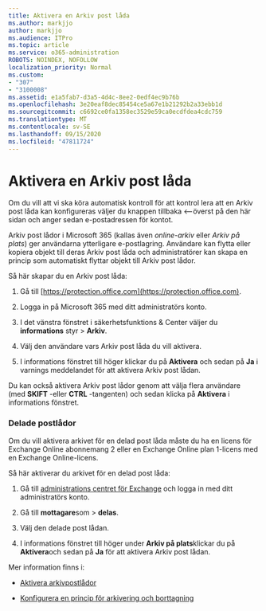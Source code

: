 ```yaml
---
title: Aktivera en Arkiv post låda
ms.author: markjjo
author: markjjo
ms.audience: ITPro
ms.topic: article
ms.service: o365-administration
ROBOTS: NOINDEX, NOFOLLOW
localization_priority: Normal
ms.custom:
- "307"
- "3100008"
ms.assetid: e1a5fab7-d3a5-4d4c-8ee2-0edf4ec9b76b
ms.openlocfilehash: 3e20eaf8dec85454ce5a67e1b21292b2a33ebb1d
ms.sourcegitcommit: c6692ce0fa1358ec3529e59ca0ecdfdea4cdc759
ms.translationtype: MT
ms.contentlocale: sv-SE
ms.lasthandoff: 09/15/2020
ms.locfileid: "47811724"
---
```

# <a name="enable-an-archive-mailbox"></a>Aktivera en Arkiv post låda

Om du vill att vi ska köra automatisk kontroll för att kontrol lera att en Arkiv post låda kan konfigureras väljer du knappen tillbaka <--överst på den här sidan och anger sedan e-postadressen för kontot.

Arkiv post lådor i Microsoft 365 (kallas även *online-arkiv* eller *Arkiv på plats*) ger användarna ytterligare e-postlagring. Användare kan flytta eller kopiera objekt till deras Arkiv post låda och administratörer kan skapa en princip som automatiskt flyttar objekt till Arkiv post lådor.
  
Så här skapar du en Arkiv post låda:
  
1. Gå till [https://protection.office.com](https://protection.office.com).

2. Logga in på Microsoft 365 med ditt administratörs konto.

3. I det vänstra fönstret i säkerhetsfunktions &amp; Center väljer du **informations** styr \> **Arkiv**.

4. Välj den användare vars Arkiv post låda du vill aktivera.

5. I informations fönstret till höger klickar du på **Aktivera** och sedan på **Ja** i varnings meddelandet för att aktivera Arkiv post lådan.

Du kan också aktivera Arkiv post lådor genom att välja flera användare (med **SKIFT** -eller **CTRL** -tangenten) och sedan klicka på **Aktivera** i informations fönstret.
  
### <a name="shared-mailboxes"></a>Delade postlådor

Om du vill aktivera arkivet för en delad post låda måste du ha en licens för Exchange Online abonnemang 2 eller en Exchange Online plan 1-licens med en Exchange Online-licens.  

Så här aktiverar du arkivet för en delad post låda:

1. Gå till [administrations centret för Exchange](https://outlook.office365.com/ecp) och logga in med ditt administratörs konto.

2. Gå till **mottagare**som  >  **delas**.

3. Välj den delade post lådan.

4. I informations fönstret till höger under **Arkiv på plats**klickar du på **Aktivera**och sedan på **Ja** för att aktivera Arkiv post lådan.

Mer information finns i:
  
- [Aktivera arkivpostlådor](https://docs.microsoft.com/microsoft-365/compliance/enable-archive-mailboxes)

- [Konfigurera en princip för arkivering och borttagning](https://docs.microsoft.com//office365/securitycompliance/set-up-an-archive-and-deletion-policy-for-mailboxes)
